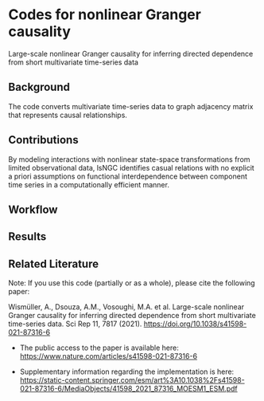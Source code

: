 # Codes for nonlinear Granger causality 
 Large-scale nonlinear Granger causality for inferring directed dependence from short multivariate time-series data

## Background

The code converts multivariate time-series data to graph adjacency matrix that represents causal relationships. 

## Contributions

By modeling interactions with nonlinear state-space transformations from limited observational data, lsNGC identifies casual relations with no explicit a priori assumptions on functional interdependence between component time series in a computationally efficient manner.

## Workflow



## Results


## Related Literature

Note: If you use this code (partially or as a whole), please cite the following paper:

Wismüller, A., Dsouza, A.M., Vosoughi, M.A. et al. Large-scale nonlinear Granger causality for inferring directed dependence from short multivariate time-series data. Sci Rep 11, 7817 (2021). https://doi.org/10.1038/s41598-021-87316-6

- The public access to the paper is available here: https://www.nature.com/articles/s41598-021-87316-6

- Supplementary information regarding the implementation is here: https://static-content.springer.com/esm/art%3A10.1038%2Fs41598-021-87316-6/MediaObjects/41598_2021_87316_MOESM1_ESM.pdf

